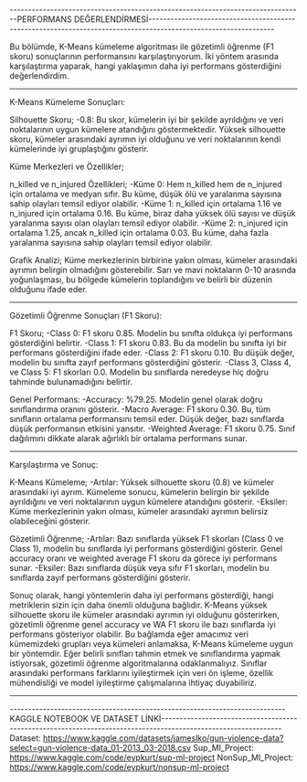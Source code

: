 --------------------------------------------------------------------------------PERFORMANS DEĞERLENDİRMESİ----------------------------------------------------------------------------------------------------------------

Bu bölümde, K-Means kümeleme algoritması ile gözetimli öğrenme (F1 skoru) sonuçlarının performansını karşılaştırıyorum.
İki yöntem arasında karşılaştırma yaparak, hangi yaklaşımın daha iyi performans gösterdiğini değerlendirdim.

--------------------------------------------------------------------------------------------------------------------------------------------------------------------------------------------------------------------------

K-Means Kümeleme Sonuçları:

Silhouette Skoru;
-0.8: Bu skor, kümelerin iyi bir şekilde ayrıldığını ve veri noktalarının uygun kümelere atandığını göstermektedir. 
Yüksek silhouette skoru, kümeler arasındaki ayrımın iyi olduğunu ve veri noktalarının kendi kümelerinde iyi gruplaştığını gösterir.

Küme Merkezleri ve Özellikler;

n_killed ve n_injured Özellikleri;
-Küme 0: Hem n_killed hem de n_injured için ortalama ve medyan sıfır. Bu küme, düşük ölü ve yaralanma sayısına sahip olayları temsil ediyor olabilir.
-Küme 1: n_killed için ortalama 1.16 ve n_injured için ortalama 0.16. Bu küme, biraz daha yüksek ölü sayısı ve düşük yaralanma sayısı olan olayları temsil ediyor olabilir.
-Küme 2: n_injured için ortalama 1.25, ancak n_killed için ortalama 0.03. Bu küme, daha fazla yaralanma sayısına sahip olayları temsil ediyor olabilir.

Grafik Analizi;
Küme merkezlerinin birbirine yakın olması, kümeler arasındaki ayrımın belirgin olmadığını gösterebilir. 
Sarı ve mavi noktaların 0-10 arasında yoğunlaşması, bu bölgede kümelerin toplandığını ve belirli bir düzenin olduğunu ifade eder.

--------------------------------------------------------------------------------------------------------------------------------------------------------------------------------------------------------------------------

Gözetimli Öğrenme Sonuçları (F1 Skoru):

F1 Skoru;
-Class 0: F1 skoru 0.85. Modelin bu sınıfta oldukça iyi performans gösterdiğini belirtir.
-Class 1: F1 skoru 0.83. Bu da modelin bu sınıfta iyi bir performans gösterdiğini ifade eder.
-Class 2: F1 skoru 0.10. Bu düşük değer, modelin bu sınıfta zayıf performans gösterdiğini gösterir.
-Class 3, Class 4, ve Class 5: F1 skorları 0.0. Modelin bu sınıflarda neredeyse hiç doğru tahminde bulunamadığını belirtir.

Genel Performans:
-Accuracy: %79.25. Modelin genel olarak doğru sınıflandırma oranını gösterir.
-Macro Average: F1 skoru 0.30. Bu, tüm sınıfların ortalama performansını temsil eder. Düşük değer, bazı sınıflarda düşük performansın etkisini yansıtır.
-Weighted Average: F1 skoru 0.75. Sınıf dağılımını dikkate alarak ağırlıklı bir ortalama performans sunar.

--------------------------------------------------------------------------------------------------------------------------------------------------------------------------------------------------------------------------

Karşılaştırma ve Sonuç:

K-Means Kümeleme;
-Artılar: Yüksek silhouette skoru (0.8) ve kümeler arasındaki iyi ayrım. 
          Kümeleme sonucu, kümelerin belirgin bir şekilde ayrıldığını ve veri noktalarının uygun kümelere atandığını gösterir.
-Eksiler: Küme merkezlerinin yakın olması, kümeler arasındaki ayrımın belirsiz olabileceğini gösterir.

Gözetimli Öğrenme;
-Artılar: Bazı sınıflarda yüksek F1 skorları (Class 0 ve Class 1), modelin bu sınıflarda iyi performans gösterdiğini gösterir. 
          Genel accuracy oranı ve weighted average F1 skoru da görece iyi performans sunar.
-Eksiler: Bazı sınıflarda düşük veya sıfır F1 skorları, modelin bu sınıflarda zayıf performans gösterdiğini gösterir.

Sonuç olarak, hangi yöntemlerin daha iyi performans gösterdiği, hangi metriklerin sizin için daha önemli olduğuna bağlıdır. 
K-Means yüksek silhouette skoru ile kümeler arasındaki ayrımın iyi olduğunu gösterirken, gözetimli öğrenme genel accuracy ve WA F1 skoru ile bazı sınıflarda iyi performans gösteriyor olabilir.
Bu bağlamda eğer amacımız veri kümemizdeki grupları veya kümeleri anlamaksa, K-Means kümeleme uygun bir yöntemdir.
Eğer belirli sınıfları tahmin etmek ve sınıflandırma yapmak istiyorsak, gözetimli öğrenme algoritmalarına odaklanmalıyız.
Sınıflar arasındaki performans farklarını iyileştirmek için veri ön işleme, özellik mühendisliği ve model iyileştirme çalışmalarına ihtiyaç duyabiliriz.

--------------------------------------------------------------------------------------------------------------------------------------------------------------------------------------------------------------------------
---------------------------------------------------------------------------KAGGLE NOTEBOOK VE DATASET LİNKİ---------------------------------------------------------------------------------------------------------------
Dataset: https://www.kaggle.com/datasets/jameslko/gun-violence-data?select=gun-violence-data_01-2013_03-2018.csv
Sup_Ml_Project: https://www.kaggle.com/code/eypkurt/sup-ml-project
NonSup_Ml_Project: https://www.kaggle.com/code/eypkurt/nonsup-ml-project


